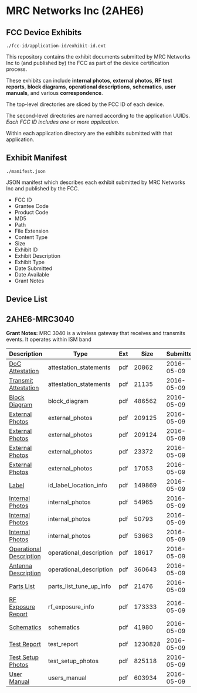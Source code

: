 # MRC Networks Inc (2AHE6)
## FCC Device Exhibits

```
./fcc-id/application-id/exhibit-id.ext
```

This repository contains the exhibit documents submitted by MRC Networks Inc to (and published by) the FCC as part of the device certification process.

These exhibits can include **internal photos**, **external photos**, **RF test reports**, **block diagrams**, **operational descriptions**, **schematics**, **user manuals**, and various **correspondence**.

The top-level directories are sliced by the FCC ID of each device.

The second-level directories are named according to the application UUIDs. *Each FCC ID includes one or more application.*

Within each application directory are the exhibits submitted with that application. 

## Exhibit Manifest

```
./manifest.json
```

JSON manifest which describes each exhibit submitted by MRC Networks Inc and published by the FCC.

- FCC ID
- Grantee Code
- Product Code
- MD5
- Path
- File Extension
- Content Type
- Size
- Exhibit ID
- Exhibit Description
- Exhibit Type
- Date Submitted
- Date Available
- Grant Notes

## Device List
## 2AHE6-MRC3040
**Grant Notes:** MRC 3040 is a wireless gateway that receives and transmits events. It operates within ISM band

| Description | Type | Ext | Size | Submitted | Available |
| ----------- | ---- | --- | ---- | --------- | --------- |
| [DoC Attestation](2AHE6-MRC3040/482b8b30aa48f9829d0ba32703d888fc/2984057.pdf) | attestation_statements | pdf | 20862 | 2016-05-09 | 2016-05-09 |
| [Transmit Attestation](2AHE6-MRC3040/482b8b30aa48f9829d0ba32703d888fc/2984058.pdf) | attestation_statements | pdf | 21135 | 2016-05-09 | 2016-05-09 |
| [Block Diagram](2AHE6-MRC3040/482b8b30aa48f9829d0ba32703d888fc/2984063.pdf) | block_diagram | pdf | 486562 | 2016-05-09 | 2016-05-09 |
| [External Photos](2AHE6-MRC3040/482b8b30aa48f9829d0ba32703d888fc/2984059.pdf) | external_photos | pdf | 209125 | 2016-05-09 | 2016-05-09 |
| [External Photos](2AHE6-MRC3040/482b8b30aa48f9829d0ba32703d888fc/2984060.pdf) | external_photos | pdf | 209124 | 2016-05-09 | 2016-05-09 |
| [External Photos](2AHE6-MRC3040/482b8b30aa48f9829d0ba32703d888fc/2984061.pdf) | external_photos | pdf | 23372 | 2016-05-09 | 2016-05-09 |
| [External Photos](2AHE6-MRC3040/482b8b30aa48f9829d0ba32703d888fc/2984062.pdf) | external_photos | pdf | 17053 | 2016-05-09 | 2016-05-09 |
| [Label](2AHE6-MRC3040/482b8b30aa48f9829d0ba32703d888fc/2984056.pdf) | id_label_location_info | pdf | 149869 | 2016-05-09 | 2016-05-09 |
| [Internal Photos](2AHE6-MRC3040/482b8b30aa48f9829d0ba32703d888fc/2984072.pdf) | internal_photos | pdf | 54965 | 2016-05-09 | 2016-05-09 |
| [Internal Photos](2AHE6-MRC3040/482b8b30aa48f9829d0ba32703d888fc/2984073.pdf) | internal_photos | pdf | 50793 | 2016-05-09 | 2016-05-09 |
| [Internal Photos](2AHE6-MRC3040/482b8b30aa48f9829d0ba32703d888fc/2984083.pdf) | internal_photos | pdf | 53663 | 2016-05-09 | 2016-05-09 |
| [Operational Description](2AHE6-MRC3040/482b8b30aa48f9829d0ba32703d888fc/2984085.pdf) | operational_description | pdf | 18617 | 2016-05-09 | 2016-05-09 |
| [Antenna Description](2AHE6-MRC3040/482b8b30aa48f9829d0ba32703d888fc/2984086.pdf) | operational_description | pdf | 360643 | 2016-05-09 | 2016-05-09 |
| [Parts List](2AHE6-MRC3040/482b8b30aa48f9829d0ba32703d888fc/2984084.pdf) | parts_list_tune_up_info | pdf | 21476 | 2016-05-09 | 2016-05-09 |
| [RF Exposure Report](2AHE6-MRC3040/482b8b30aa48f9829d0ba32703d888fc/2984087.pdf) | rf_exposure_info | pdf | 173333 | 2016-05-09 | 2016-05-09 |
| [Schematics](2AHE6-MRC3040/482b8b30aa48f9829d0ba32703d888fc/2984082.pdf) | schematics | pdf | 41980 | 2016-05-09 | 2016-05-09 |
| [Test Report](2AHE6-MRC3040/482b8b30aa48f9829d0ba32703d888fc/2984064.pdf) | test_report | pdf | 1230828 | 2016-05-09 | 2016-05-09 |
| [Test Setup Photos](2AHE6-MRC3040/482b8b30aa48f9829d0ba32703d888fc/2984065.pdf) | test_setup_photos | pdf | 825118 | 2016-05-09 | 2016-05-09 |
| [User Manual](2AHE6-MRC3040/482b8b30aa48f9829d0ba32703d888fc/2984069.pdf) | users_manual | pdf | 603934 | 2016-05-09 | 2016-05-09 |
